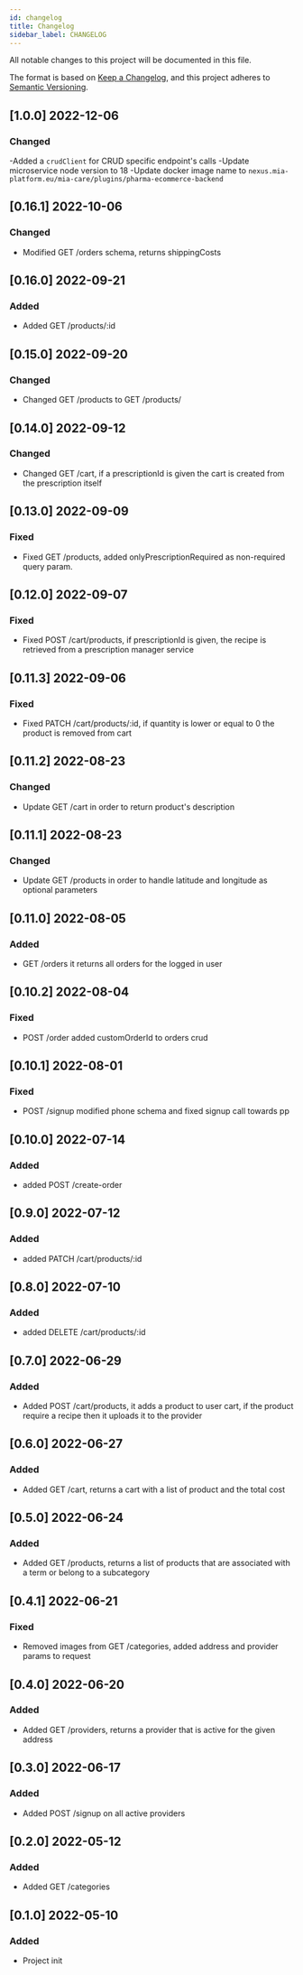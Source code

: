 ```yaml
---
id: changelog
title: Changelog
sidebar_label: CHANGELOG
---
```


<!--
WARNING: this file was automatically generated by Mia-Platform Doc Aggregator.
DO NOT MODIFY IT BY HAND.
Instead, modify the source file and run the aggregator to regenerate this file.
-->

All notable changes to this project will be documented in this file.

The format is based on [Keep a Changelog](https://keepachangelog.com/en/1.0.0/),
and this project adheres to [Semantic Versioning](https://semver.org/spec/v2.0.0.html).

## [1.0.0] 2022-12-06

### Changed

-Added a `crudClient` for CRUD specific endpoint's calls
-Update microservice node version to 18
-Update docker image name to `nexus.mia-platform.eu/mia-care/plugins/pharma-ecommerce-backend`

## [0.16.1] 2022-10-06

### Changed

- Modified GET /orders schema, returns shippingCosts

## [0.16.0] 2022-09-21

### Added

- Added GET /products/:id

## [0.15.0] 2022-09-20

### Changed

- Changed GET /products to GET /products/

## [0.14.0] 2022-09-12

### Changed

- Changed GET /cart, if a prescriptionId is given the cart is created from the prescription itself

## [0.13.0] 2022-09-09

### Fixed

- Fixed GET /products, added onlyPrescriptionRequired as non-required query param.

## [0.12.0] 2022-09-07

### Fixed

- Fixed POST /cart/products, if prescriptionId is given, the recipe is retrieved from a prescription manager service

## [0.11.3] 2022-09-06

### Fixed

- Fixed PATCH /cart/products/:id, if quantity is lower or equal to 0 the product is removed from cart

## [0.11.2] 2022-08-23

### Changed

- Update GET /cart in order to return product's description

## [0.11.1] 2022-08-23

### Changed

- Update GET /products in order to handle latitude and longitude as optional parameters

## [0.11.0] 2022-08-05

### Added

- GET /orders it returns all orders for the logged in user

## [0.10.2] 2022-08-04

### Fixed

- POST /order added customOrderId to orders crud

## [0.10.1] 2022-08-01

### Fixed

- POST /signup modified phone schema and fixed signup call towards pp

## [0.10.0] 2022-07-14

### Added

- added POST /create-order

## [0.9.0] 2022-07-12

### Added

- added PATCH /cart/products/:id

## [0.8.0] 2022-07-10

### Added

- added DELETE /cart/products/:id

## [0.7.0] 2022-06-29

### Added

- Added POST /cart/products, it adds a product to user cart, if the product require a recipe then it uploads it to the provider

## [0.6.0] 2022-06-27

### Added

- Added GET /cart, returns a cart with a list of product and the total cost

## [0.5.0] 2022-06-24

### Added

- Added GET /products, returns a list of products that are associated with a term or belong to a subcategory

## [0.4.1] 2022-06-21

### Fixed

- Removed images from GET /categories, added address and provider params to request

## [0.4.0] 2022-06-20

### Added

- Added GET /providers, returns a provider that is active for the given address

## [0.3.0] 2022-06-17

### Added

- Added POST /signup on all active providers

## [0.2.0] 2022-05-12

### Added

- Added GET /categories

## [0.1.0] 2022-05-10

### Added

- Project init
